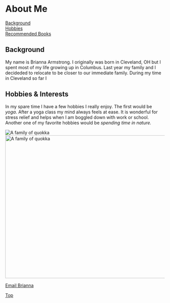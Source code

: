 <!DOCTYPE html>
<html>
<head>
<body> 
	<h1 id"top">About Me</h1>
	<a href="Background">Background</a><br />
	<a href="Hobbies_/_Interests">Hobbies</a><br />
	<a href="Recommended_Books">Recommended Books</a><br />
	<h2 id="">Background</h2>
		<p>My name is Brianna Armstrong. I originally was born in Cleveland, OH but I spent most of my life growing up in Columbus. Last year my family and I decideded to relocate to be closer to our immediate family. During my time in Cleveland so far I </p>
	<h2 id="Hobbies_/_Interests">Hobbies &amp; Interests</h2>
		<p>In my spare time I have a few hobbies I really enjoy. The first would be <em>yoga</em>. After a yoga class my mind always feels at ease. It is wonderful for stress relief and helps when I am boggled down with work or school. Another one of my favorite hobbies would be <em>spending time in nature.</em> </p>

<img src="IMG_2808.PNG" alt="A family of quokka" title="The quokka is an Australian marsupial that is similar in size to the domestic cat."/> <br />
 <img src="IMG_2808.PNG" alt="A family of quokka" width="600" height="450"/> <br />
 
 
 
<a href="mailto:armstrongb23@icloud.com">Email Brianna</a><br />


<p><a href="#top">Top</a></p>
</body>
</html>

